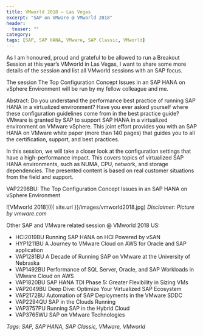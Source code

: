 ```yaml
---
title: VMworld 2018 – Las Vegas
excerpt: "SAP on VMware @ VMworld 2018"
header:
  teaser: ""
category:
tags: [SAP, SAP HANA, VMware, SAP Classic, VMworld]
---
```


As I am honoured, proud and grateful to be allowed to run a Breakout Session at this year’s VMworld in Las Vegas, I want to share some more details of the session and list all VMworld sessions with an SAP focus.

The session The Top Configuration Concept Issues in an SAP HANA on vSphere Environment will be run by my fellow colleague and me.

Abstract: Do you understand the performance best practice of running SAP HANA in a virtualized environment? Have you ever asked yourself where these configuration guidelines come from in the best practice guide? VMware is granted by SAP to support SAP HANA in a virtualized environment on VMware vSphere. This joint effort provides you with an SAP HANA on VMware white paper (more than 140 pages) that guides you to all the certification, support, and best practices.

In this session, we will take a closer look at the configuration settings that have a high-performance impact. This covers topics of virtualized SAP HANA environments, such as NUMA, CPU, network, and storage dependencies. The presented content is based on real customer situations from the field and support.

VAP2298BU: The Top Configuration Concept Issues in an SAP HANA on vSphere Environment

![VMworld 2018]({{ site.url }}/images/vmworld2018.jpg)
*Disclaimer: Picture by vmware.com*

Other SAP and VMware related session @ VMworld 2018 US:

* HCI2019BU	Running SAP HANA on HCI Powered by vSAN
* HYP1211BU A Journey to VMware Cloud on AWS for Oracle and SAP application
* VAP1281BU	A Decade of Running SAP on VMware at the University of Nebraska
* VAP1492BU	Performance of SQL Server, Oracle, and SAP Workloads in VMware Cloud on AWS
* VAP1820BU	SAP HANA TDI Phase 5: Greater Flexibility in Sizing VMs
* VAP2049BU Deep Dive: Optimize Your Virtualized SAP Ecosystem
* VAP2172BU Automation of SAP Deployments in the VMware SDDC
* VAP2294QU	SAP in the Clouds Running
* VAP3757PU	Running SAP in the Hybrid Cloud
* VAP3765WU SAP on VMware Technologies

*Tags: SAP, SAP HANA, SAP Classic, VMware, VMworld*
